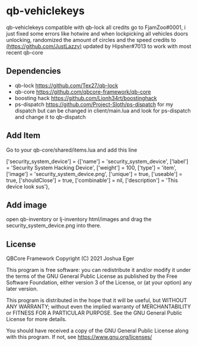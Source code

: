 # qb-vehiclekeys
qb-vehiclekeys compatible with qb-lock
all credits go to FjamZoo#0001, i just fixed some errors like hotwire and when lockpicking all vehicles doors unlocking, randomized the amount of circles and the speed
credits to [(https://github.com/JustLazzy)](https://github.com/JL-Development/qb-vehiclekeys)
updated by Hipsher#7013 to work with most recent qb-core

## Dependencies

 + qb-lock https://github.com/Tex27/qb-lock
 + qb-core https://github.com/qbcore-framework/qb-core
 + boosting hack https://github.com/Lionh34rt/boostinghack
 + ps-dispatch https://github.com/Project-Sloth/ps-dispatch for my dispatch but can be changed in client/main.lua and look for ps-dispatch and change it to qb-dispatch

## Add Item
Go to your qb-core/shared/items.lua and add this line

['security_system_device']       = {['name'] = 'security_system_device',        ['label'] = 'Security System Hacking Device', ['weight'] = 100,    ['type'] = 'item',       ['image'] = 'security_system_device.png',		['unique'] = true,      ['useable'] = true,     ['shouldClose'] = true,   ['combinable'] = nil,   ['description'] = 'This device look sus'},

## Add image
open qb-inventory or lj-inventory html/images and drag the security_system_device.png into there.

## License
QBCore Framework
Copyright (C) 2021 Joshua Eger

This program is free software: you can redistribute it and/or modify
it under the terms of the GNU General Public License as published by
the Free Software Foundation, either version 3 of the License, or
(at your option) any later version.

This program is distributed in the hope that it will be useful,
but WITHOUT ANY WARRANTY; without even the implied warranty of
MERCHANTABILITY or FITNESS FOR A PARTICULAR PURPOSE.  See the
GNU General Public License for more details.

You should have received a copy of the GNU General Public License
along with this program.  If not, see <https://www.gnu.org/licenses/>
